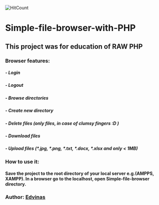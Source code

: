 ![HitCount](http://hits.dwyl.com/edvinas-s/https://github.com/Edvinas-S/Simple-file-browser-with-PHP/.svg)
# Simple-file-browser-with-PHP
 
## This project was for education of RAW PHP

### Browser features:
##### - Login
##### - Logout
##### - Browse directories
##### - Create new directory
##### - Delete files (only files, in case of clumsy fingers :D )
##### - Download files
##### - Upload files (*.jpg, *.png, *.txt, *.docx, *.xlsx and only < 1MB)

### How to use it:
#### Save the project to the root directory of your local server e.g.(AMPPS, XAMPP). In a browser go to the localhost, open Simple-file-browser directory.

### Author: [Edvinas](https://github.com/Edvinas-S)
